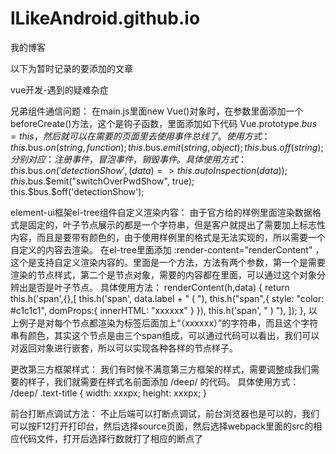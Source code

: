 # lLikeAndroid.github.io
我的博客

以下为暂时记录的要添加的文章

vue开发-遇到的疑难杂症

兄弟组件通信问题：
在main.js里面new Vue()对象时，在参数里面添加一个beforeCreate()方法，这个是钩子函数，里面添加如下代码 Vue.prototype.$bus = this ，然后就可以在需要的页面里去使用事件总线了。
使用方式： this.$bus.$on(string, function) ;  this.$bus.$emit(string, object)  ;  this.$bus.$off(string)  ;  分别对应： 注册事件，冒泡事件，销毁事件。
具体使用方式： this.$bus.$on('detectionShow',(data)=>this.autoInspection(data));  this.$bus.$emit("switchOverPwdShow", true);  this.$bus.$off('detectionShow');

element-ui框架el-tree组件自定义渲染内容：
由于官方给的样例里面渲染数据格式是固定的，叶子节点展示的都是一个字符串，但是客户就提出了需要加上标志性内容，而且是要带有颜色的，由于使用样例里的格式是无法实现的，所以需要一个自定义的内容去渲染。
在el-tree里面添加 :render-content="renderContent"  ，这个是支持自定义渲染内容的。里面是一个方法，方法有两个参数，第一个是需要渲染的节点样式，第二个是节点对象，需要的内容都在里面，可以通过这个对象分辨出是否是叶子节点。
具体使用方法： renderContent(h,data) {
                return this.h('span',{},[
                    this.h('span', data.label + " ( "),
                    this.h("span",{
                        style: "color: #c1c1c1",
                        domProps:{
                            innerHTML: "xxxxxx"
                        }
                    }),
                    this.h('span', " ) "),
                ]);
            },
 以上例子是对每个节点都渲染为标签后面加上“（xxxxxx）”的字符串，而且这个字符串有颜色，其实这个节点是由三个span组成，可以通过代码可以看出，我们可以对返回对象进行嵌套，所以可以实现各种各样的节点样子。
 
 更改第三方框架样式：
 我们有时候不满意第三方框架的样式，需要调整成我们需要的样子，我们就需要在样式名前面添加 /deep/ 的代码。
 具体使用方式： /deep/ .text-title { width: xxxpx; height: xxxpx; }
 
 前台打断点调试方法：
 不止后端可以打断点调试，前台浏览器也是可以的，我们可以按F12打开打印台，然后选择source页面，然后选择webpack里面的src的相应代码文件，打开后选择行数就打了相应的断点了
